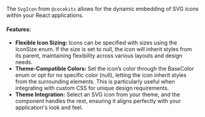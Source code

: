 The `SvgIcon` from `@cocokits` allows for the dynamic embedding of SVG icons within your React applications.


#### Features:

- **Flexible Icon Sizing:** Icons can be specified with sizes using the IconSize enum. If the size is set to null, the icon will inherit styles from its parent, maintaining flexibility across various layouts and design needs.
- **Theme-Compatible Colors:** Set the icon’s color through the BaseColor enum or opt for no specific color (null), letting the icon inherit styles from the surrounding elements. This is particularly useful when integrating with custom CSS for unique design requirements.
- **Theme Integration:** Select an SVG icon from your theme, and the component handles the rest, ensuring it aligns perfectly with your application's look and feel.